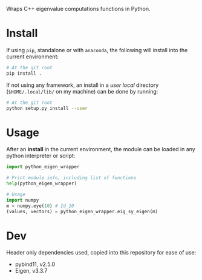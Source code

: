 Wraps C++ eigenvalue computations functions in Python.

# Install #

If using `pip`, standalone or with `anaconda`, the following will install into the current environment:
```bash
# At the git root
pip install .
```

If not using any framework, an install in a _user local_ directory (`$HOME/.local/lib/` on my machine) can be done by running:
```bash
# At the git root
python setup.py install --user
```

# Usage #

After an **install** in the current environment, the module can be loaded in any python interpreter or script:
```python
import python_eigen_wrapper

# Print module info, including list of functions
help(python_eigen_wrapper)

# Usage
import numpy
m = numpy.eye(10) # Id_10
(values, vectors) = python_eigen_wrapper.eig_sy_eigen(m)
```

# Dev #

Header only dependencies used, copied into this repository for ease of use:
 * pybind11, v2.5.0
 * Eigen, v3.3.7